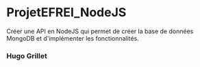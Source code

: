 # ProjetEFREI_NodeJS
Créer une API en NodeJS qui permet de créer la base de données MongoDB et d'implémenter les fonctionnalités.
### Hugo Grillet